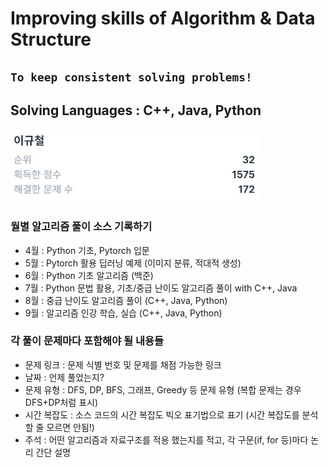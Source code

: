 # Improving skills of Algorithm & Data Structure
## `To keep consistent solving problems!`

## Solving Languages : C++, Java, Python
<img src="./img/recently_white.jpg" width="400">

### 월별 알고리즘 풀이 소스 기록하기  
- 4월 : Python 기초, Pytorch 입문
- 5월 : Pytorch 활용 딥러닝 예제 (이미지 분류, 적대적 생성)
- 6월 : Python 기초 알고리즘 (백준)
- 7월 : Python 문법 활용, 기초/중급 난이도 알고리즘 풀이 with C++, Java
- 8월 : 중급 난이도 알고리즘 풀이 (C++, Java, Python)
- 9월 : 알고리즘 인강 학습, 실습 (C++, Java, Python)

### 각 풀이 문제마다 포함해야 될 내용들  
- 문제 링크 : 문제 식별 번호 및 문제를 채점 가능한 링크
- 날짜 : 언제 풀었는지?
- 문제 유형 : DFS, DP, BFS, 그래프, Greedy 등 문제 유형 (복합 문제는 경우 DFS+DP처럼 표시)
- 시간 복잡도 : 소스 코드의 시간 복잡도 빅오 표기법으로 표기 (시간 복잡도를 분석할 줄 모르면 안됨!)
- 주석 : 어떤 알고리즘과 자료구조를 적용 했는지를 적고, 각 구문(if, for 등)마다 논리 간단 설명
